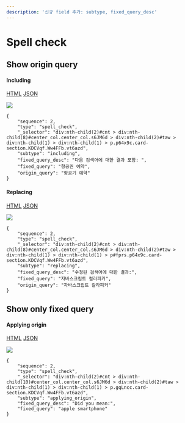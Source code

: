 ```yaml
---
description: '신규 field 추가: subtype, fixed_query_desc'
---
```



# Spell check

## **Show origin query**

#### Including

[HTML](https://ascentkorea-docs.github.io/mobile/features/spell\_check/sample5.html) [JSON](https://ascentkorea-docs.github.io/mobile/features/spell\_check/sample5.json)

![](https://github.com/ascentkorea-docs/serp-api-docs/assets/111344654/d46c9299-12ad-4872-9d50-1cacf9a463bd)


```
{
    "sequence": 2,
    "type": "spell_check",
    "_selector": "div:nth-child(2)#cnt > div:nth-child(8)#center_col.center_col.s6JM6d > div:nth-child(2)#taw > div:nth-child(1) > div:nth-child(1) > p.p64x9c.card-section.KDCVqf.Ww4FFb.vt6azd",
    "subtype": "including",
    "fixed_query_desc": "다음 검색어에 대한 결과 포함: ",
    "fixed_query": "항공권 예약",
    "origin_query": "항공기 예약"
}
```

#### Replacing


[HTML](https://ascentkorea-docs.github.io/mobile/features/spell\_check/sample6.html) [JSON](https://ascentkorea-docs.github.io/mobile/features/spell\_check/sample6.json)

![](https://github.com/ascentkorea-docs/serp-api-docs/assets/111344654/ba5e5c03-9887-4623-bb47-1788a376805c")


```
{
    "sequence": 2,
    "type": "spell_check",
    "_selector": "div:nth-child(2)#cnt > div:nth-child(8)#center_col.center_col.s6JM6d > div:nth-child(2)#taw > div:nth-child(1) > div:nth-child(1) > p#fprs.p64x9c.card-section.KDCVqf.Ww4FFb.vt6azd",
    "subtype": "replacing",
    "fixed_query_desc": "수정된 검색어에 대한 결과:",
    "fixed_query": "자바스크립트 컬러피커",
    "origin_query": "자바스크립트 칼라피커"
}
```


## **Show only fixed query**

#### Applying origin

[HTML](https://ascentkorea-docs.github.io/mobile/features/spell\_check/sample7.html) [JSON](https://ascentkorea-docs.github.io/mobile/features/spell\_check/sample7.json)

![](https://github.com/ascentkorea-docs/serp-api-docs/assets/111344654/02c2e98f-b38b-47c8-b21e-35c3baa9b70e")

```
{
    "sequence": 2,
    "type": "spell_check",
    "_selector": "div:nth-child(2)#cnt > div:nth-child(10)#center_col.center_col.s6JM6d > div:nth-child(2)#taw > div:nth-child(1) > div:nth-child(1) > p.gqLncc.card-section.KDCVqf.Ww4FFb.vt6azd",
    "subtype": "applying_origin",
    "fixed_query_desc": "Did you mean:",
    "fixed_query": "apple smartphone"
}
```


